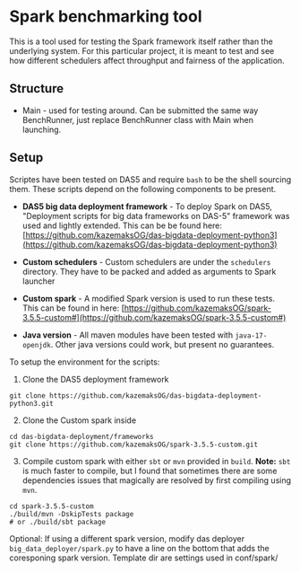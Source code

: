 # Spark benchmarking tool
This is a tool used for testing the Spark framework itself rather than the underlying system. For this particular project, it is meant to test and see how different schedulers affect throughput and fairness of the application.


## Structure
* Main - used for testing around. Can be submitted the same way BenchRunner, just replace BenchRunner class with Main when launching.


## Setup
Scriptes have been tested on DAS5 and require `bash` to be the shell sourcing them. These scripts depend on the following components to be present.

* **DAS5 big data deployment framework** - To deploy Spark on DAS5, "Deployment scripts for big data frameworks on DAS-5" framework was used and lightly extended. This can be be found here: [https://github.com/kazemaksOG/das-bigdata-deployment-python3](https://github.com/kazemaksOG/das-bigdata-deployment-python3)

* **Custom schedulers** - Custom schedulers are under the `schedulers` directory. They have to be packed and added as arguments to Spark launcher

* **Custom spark** - A modified Spark version is used to run these tests. This can be found in here: [https://github.com/kazemaksOG/spark-3.5.5-custom#](https://github.com/kazemaksOG/spark-3.5.5-custom#)
* **Java version** - All maven modules have been tested with `java-17-openjdk`. Other java versions could work, but present no guarantees.

To setup the environment for the scripts:
1. Clone the DAS5 deployment framework 
```
git clone https://github.com/kazemaksOG/das-bigdata-deployment-python3.git
```
2. Clone the Custom spark inside 
```
cd das-bigdata-deployment/frameworks
git clone https://github.com/kazemaksOG/spark-3.5.5-custom.git
```
3. Compile custom spark with either `sbt` or `mvn` provided in `build`. **Note:** `sbt` is much faster to compile, but I found that sometimes there are some dependencies issues that magically are resolved by first compiling using `mvn`.
```
cd spark-3.5.5-custom
./build/mvn -DskipTests package 
# or ./build/sbt package
```
Optional: If using a different spark version, modify das deployer `big_data_deployer/spark.py` to have a line on the bottom that adds the coresponing spark version. Template dir are settings used in conf/spark/<TEMPLATE DIR>. 
```python
get_framework_registry().framework("spark").add_version(SparkFrameworkVersion(<VERSION>, <GIT LINK OR ARCHIVE>, <GIT OR TGZ>, <NAME_OF_ROOD_DIR>, <TEMPLATE DIR>)
```
5. Add jar file to the maven repository
```
export $SPARK_HOME=$(pwd)
./build/mvn install:install-file -Dfile=$SPARK_HOME/core/target/scala-2.12/spark-core_2.12-3.5.5.jar -DgroupId=org.apache.spark -DartifactId=spark-core_2.12 -Dversion=3.5.5-custom -Dpackaging=jar
./build/mvn install:install-file -Dfile=$SPARK_HOME/sql/core/target/scala-2.12/spark-sql_2.12-3.5.5.jar -DgroupId=org.apache.spark -DartifactId=spark-sql_2.12 -Dversion=3.5.5-custom -Dpackaging=jar
```
5. Compile the benchmarking tool and schedulers using `compile_mvn.sh`. May need to modify the mvn location at the top of the script.
```
bash compile_mvn.sh
```


6. Modify the `Deployer variables` on top of `setup_cluster.sh` script and source it. Can optionally supply the reservation ID if already made.
```
source setup_cluster.sh <OPTIONAL_RESERVATION_ID>
```
7. Modify benchmarks, spark configs, schedulers and paths on top of `run_all_benchmarks.sh` script and source it.
```
source run_all_benchmarks.sh RESERVATION_ID
```

8. Follow instrucitons printed

## Running

## Results
Results can be obtained by running the script in `results/visualize_results.py`. It relies on the output results from the benchmarks and the history server running on localhost to get even data. To setup the running environment:

1. Get the benchmark output from `$PROJECT_ROOT/target/becnh_outputs` and place them somewhere in the `$PROJECT_ROOT/results` directory. **Note**: Some statistics and visuals depend on BASE runtimes to make calculations. These must be present for the script to work. These are enabled by setting `RUN_INDIVIDUAL=1` in `run_all_benchmarks.sh`.
2. Change the paths in `visualize_results.py` to reflect that location.
3. Gather the events from the benchmarks and have the history server running in the background on them. If using `conf/spark/custom/` when setting up the cluster, the events will be stored in 
```
spark.eventLog.dir               /var/scratch/__USER__/eventlogs/
```
4. launch the python script with `python3 visualize_results <COMMAND>`



